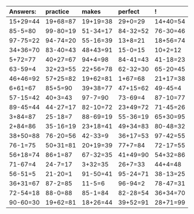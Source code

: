 | Answers: | practice | makes | perfect | ! |
| :--- | :--- | :--- | :--- | :--- |
| 15+29=44 | 19+68=87 | 19+19=38 | 29+0=29 | 14+40=54 | 
| 85-5=80 | 99-80=19 | 51-34=17 | 84-32=52 | 76-30=46 | 
| 97-75=22 | 94-74=20 | 55-16=39 | 13+8=21 | 18+56=74 | 
| 34+36=70 | 83-40=43 | 48+43=91 | 15-0=15 | 10+2=12 | 
| 5+72=77 | 40+27=67 | 94+4=98 | 84-41=43 | 41-18=23 | 
| 63-59=4 | 32+23=55 | 22+56=78 | 62-32=30 | 65-20=45 | 
| 46+46=92 | 57+25=82 | 19+62=81 | 1+67=68 | 21+17=38 | 
| 6+61=67 | 85+5=90 | 39+38=77 | 47+15=62 | 49-45=4 | 
| 57-15=42 | 40+3=43 | 97-7=90 | 73-69=4 | 87-10=77 | 
| 89-45=44 | 44-27=17 | 82-10=72 | 23+49=72 | 71-45=26 | 
| 3+84=87 | 25-18=7 | 88-69=19 | 55-36=19 | 65+30=95 | 
| 2+84=86 | 35-16=19 | 23+18=41 | 49+34=83 | 80-48=32 | 
| 38+50=88 | 76-20=56 | 42-33=9 | 36+17=53 | 97-42=55 | 
| 76-1=75 | 50+31=81 | 20+19=39 | 77+7=84 | 72-17=55 | 
| 56+18=74 | 86+1=87 | 67-32=35 | 41+49=90 | 54+32=86 | 
| 71-67=4 | 24-7=17 | 3+32=35 | 26+7=33 | 44+4=48 | 
| 56-51=5 | 21-20=1 | 91-50=41 | 95-24=71 | 38-13=25 | 
| 36+31=67 | 87-2=85 | 11-5=6 | 96-94=2 | 78-47=31 | 
| 72-54=18 | 88-0=88 | 85-1=84 | 82-28=54 | 36+34=70 | 
| 90-60=30 | 19+62=81 | 18+26=44 | 39+52=91 | 28+71=99 | 
